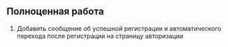 ## Полноценная работа
1. Добавить сообщение об успешной регистрации и автоматического перехода после регистрации на страницу авторизации
